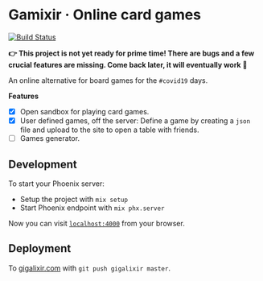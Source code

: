 # Gamixir · Online card games

[![Build Status](https://travis-ci.org/Nagasaki45/gamixir.svg?branch=master)](https://travis-ci.org/Nagasaki45/gamixir)

**:point_right: This project is not yet ready for prime time! There are bugs and a few crucial features are missing. Come back later, it will eventually work :pray:**

An online alternative for board games for the `#covid19` days.

**Features**

- [x] Open sandbox for playing card games.
- [x] User defined games, off the server: Define a game by creating a `json` file and upload to the site to open a table with friends.
- [ ] Games generator.

## Development

To start your Phoenix server:

  * Setup the project with `mix setup`
  * Start Phoenix endpoint with `mix phx.server`

Now you can visit [`localhost:4000`](http://localhost:4000) from your browser.

## Deployment

To [gigalixir.com](https://www.gigalixir.com/) with `git push gigalixir master`.
